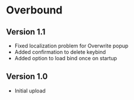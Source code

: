 # Overbound
## Version 1.1
- Fixed localization problem for Overwrite popup
- Added confirmation to delete keybind
- Added option to load bind once on startup

## Version 1.0
- Initial upload
